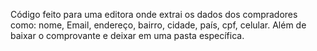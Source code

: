 Código feito para uma editora onde extrai os dados dos compradores como: nome, Email, endereço, bairro, cidade, país, cpf, celular. Além de baixar o comprovante e deixar em uma pasta específica.

